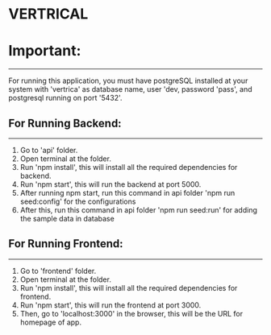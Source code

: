 # VERTRICAL

# Important:
-----------

For running this application, you must have postgreSQL installed at your system with 'vertrica' as database name, user 'dev, password 'pass', and postgresql running on port '5432'.

## For Running Backend:
--------------------

1) Go to 'api' folder.
2) Open terminal at the folder.
3) Run 'npm install', this will install all the required dependencies for backend.
4) Run 'npm start', this will run the backend at port 5000.
5) After running npm start, run this command in api folder 'npm run seed:config' for the configurations
6) After this, run this command in api folder 'npm run seed:run' for adding the sample data in database

## For Running Frontend:
--------------------

1) Go to 'frontend' folder.
2) Open terminal at the folder.
3) Run 'npm install', this will install all the required dependencies for frontend.
5) Run 'npm start', this will run the frontend at port 3000.
6) Then, go to 'localhost:3000' in the browser, this will be the URL for homepage of app.